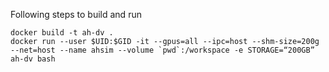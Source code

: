 Following steps to build and run

```
docker build -t ah-dv .
docker run --user $UID:$GID -it --gpus=all --ipc=host --shm-size=200g --net=host --name ahsim --volume `pwd`:/workspace -e STORAGE=“200GB”  ah-dv bash
```
